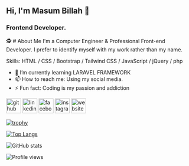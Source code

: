 ## Hi, I'm Masum Billah 👋
### Frontend Developer.

🕵️ # About Me
I'm a Computer Engineer & Professional Front-end Developer. 
I prefer to identify myself with my work rather than my name. 

Skills: HTML / CSS / Bootstrap / Tailwind CSS / JavaScript / jQuery / php

- 🌱 I’m currently learning LARAVEL FRAMEWORK 
- 📫 How to reach me: Using my social media. 
- ⚡ Fun fact: Coding is my passion and addiction 


[<img src='https://cdn.jsdelivr.net/npm/simple-icons@3.0.1/icons/github.svg' alt='github' height='40'>](https://github.com/masumbillahrafe)  [<img src='https://cdn.jsdelivr.net/npm/simple-icons@3.0.1/icons/linkedin.svg' alt='linkedin' height='40'>](https://www.linkedin.com/in/https://www.linkedin.com/in/masum-billah-rafe-4a237b268//)  [<img src='https://cdn.jsdelivr.net/npm/simple-icons@3.0.1/icons/facebook.svg' alt='facebook' height='40'>](https://www.facebook.com/https://www.facebook.com/profile.php?id=100081809691116)  [<img src='https://cdn.jsdelivr.net/npm/simple-icons@3.0.1/icons/instagram.svg' alt='instagram' height='40'>](https://www.instagram.com/https://www.linkedin.com/in/masum-billah-rafe-4a237b268//)  [<img src='https://cdn.jsdelivr.net/npm/simple-icons@3.0.1/icons/icloud.svg' alt='website' height='40'>](https://masumbillahrafe.github.io/)  

[![trophy](https://github-profile-trophy.vercel.app/?username=masumbillahrafe)](https://github.com/ryo-ma/github-profile-trophy)

[![Top Langs](https://github-readme-stats.vercel.app/api/top-langs/?username=masumbillahrafe)](https://github.com/anuraghazra/github-readme-stats)

![GitHub stats](https://github-readme-stats.vercel.app/api?username=masumbillahrafe&show_icons=true)  

![Profile views](https://gpvc.arturio.dev/masumbillahrafe)  
